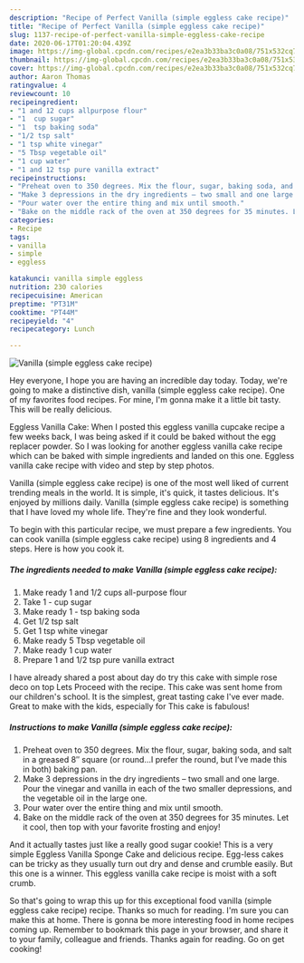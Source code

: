```yaml
---
description: "Recipe of Perfect Vanilla (simple eggless cake recipe)"
title: "Recipe of Perfect Vanilla (simple eggless cake recipe)"
slug: 1137-recipe-of-perfect-vanilla-simple-eggless-cake-recipe
date: 2020-06-17T01:20:04.439Z
image: https://img-global.cpcdn.com/recipes/e2ea3b33ba3c0a08/751x532cq70/vanilla-simple-eggless-cake-recipe-recipe-main-photo.jpg
thumbnail: https://img-global.cpcdn.com/recipes/e2ea3b33ba3c0a08/751x532cq70/vanilla-simple-eggless-cake-recipe-recipe-main-photo.jpg
cover: https://img-global.cpcdn.com/recipes/e2ea3b33ba3c0a08/751x532cq70/vanilla-simple-eggless-cake-recipe-recipe-main-photo.jpg
author: Aaron Thomas
ratingvalue: 4
reviewcount: 10
recipeingredient:
- "1 and 12 cups allpurpose flour"
- "1  cup sugar"
- "1  tsp baking soda"
- "1/2 tsp salt"
- "1 tsp white vinegar"
- "5 Tbsp vegetable oil"
- "1 cup water"
- "1 and 12 tsp pure vanilla extract"
recipeinstructions:
- "Preheat oven to 350 degrees. Mix the flour, sugar, baking soda, and salt in a greased 8″ square (or round…I prefer the round, but I’ve made this in both) baking pan."
- "Make 3 depressions in the dry ingredients – two small and one large. Pour the vinegar and vanilla in each of the two smaller depressions, and the vegetable oil in the large one."
- "Pour water over the entire thing and mix until smooth."
- "Bake on the middle rack of the oven at 350 degrees for 35 minutes. Let it cool, then top with your favorite frosting and enjoy!"
categories:
- Recipe
tags:
- vanilla
- simple
- eggless

katakunci: vanilla simple eggless 
nutrition: 230 calories
recipecuisine: American
preptime: "PT31M"
cooktime: "PT44M"
recipeyield: "4"
recipecategory: Lunch

---
```



![Vanilla (simple eggless cake recipe)](https://img-global.cpcdn.com/recipes/e2ea3b33ba3c0a08/751x532cq70/vanilla-simple-eggless-cake-recipe-recipe-main-photo.jpg)

Hey everyone, I hope you are having an incredible day today. Today, we're going to make a distinctive dish, vanilla (simple eggless cake recipe). One of my favorites food recipes. For mine, I'm gonna make it a little bit tasty. This will be really delicious.

Eggless Vanilla Cake: When I posted this eggless vanilla cupcake recipe a few weeks back, I was being asked if it could be baked without the egg replacer powder. So I was looking for another eggless vanilla cake recipe which can be baked with simple ingredients and landed on this one. Eggless vanilla cake recipe with video and step by step photos.

Vanilla (simple eggless cake recipe) is one of the most well liked of current trending meals in the world. It is simple, it's quick, it tastes delicious. It's enjoyed by millions daily. Vanilla (simple eggless cake recipe) is something that I have loved my whole life. They're fine and they look wonderful.


To begin with this particular recipe, we must prepare a few ingredients. You can cook vanilla (simple eggless cake recipe) using 8 ingredients and 4 steps. Here is how you cook it.

<!--inarticleads1-->

##### The ingredients needed to make Vanilla (simple eggless cake recipe):

1. Make ready 1 and 1/2 cups all-purpose flour
1. Take 1 - cup sugar
1. Make ready 1 - tsp baking soda
1. Get 1/2 tsp salt
1. Get 1 tsp white vinegar
1. Make ready 5 Tbsp vegetable oil
1. Make ready 1 cup water
1. Prepare 1 and 1/2 tsp pure vanilla extract


I have already shared a post about day do try this cake with simple rose deco on top Lets Proceed with the recipe. This cake was sent home from our children&#39;s school. It is the simplest, great tasting cake I&#39;ve ever made. Great to make with the kids, especially for This cake is fabulous! 

<!--inarticleads2-->

##### Instructions to make Vanilla (simple eggless cake recipe):

1. Preheat oven to 350 degrees. Mix the flour, sugar, baking soda, and salt in a greased 8″ square (or round…I prefer the round, but I’ve made this in both) baking pan.
1. Make 3 depressions in the dry ingredients – two small and one large. Pour the vinegar and vanilla in each of the two smaller depressions, and the vegetable oil in the large one.
1. Pour water over the entire thing and mix until smooth.
1. Bake on the middle rack of the oven at 350 degrees for 35 minutes. Let it cool, then top with your favorite frosting and enjoy!


And it actually tastes just like a really good sugar cookie! This is a very simple Eggless Vanilla Sponge Cake and delicious recipe. Egg-less cakes can be tricky as they usually turn out dry and dense and crumble easily. But this one is a winner. This eggless vanilla cake recipe is moist with a soft crumb. 

So that's going to wrap this up for this exceptional food vanilla (simple eggless cake recipe) recipe. Thanks so much for reading. I'm sure you can make this at home. There is gonna be more interesting food in home recipes coming up. Remember to bookmark this page in your browser, and share it to your family, colleague and friends. Thanks again for reading. Go on get cooking!

